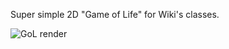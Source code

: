 Super simple 2D "Game of Life" for Wiki's classes. 


![GoL render](render/render.gif "GoL render")
